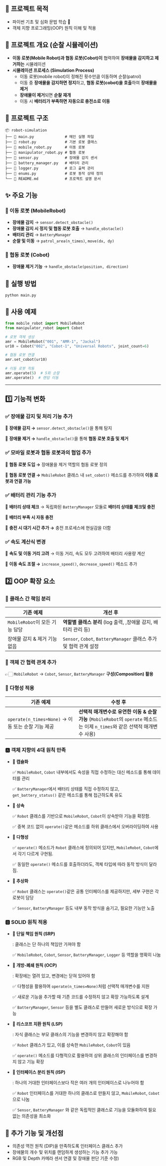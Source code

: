 ## 🫡 프로젝트 목적

- 파이썬 기초 및 심화 문법 학습 🐍
- 객체 지향 프로그래밍(OOP) 원칙 이해 및 적용

## 📌 프로젝트 개요 (순찰 **시뮬레이션**)


- **이동 로봇(Mobile Robot)과 협동 로봇(Cobot)이** 협력하여 **장애물을 감지하고 제거하는** 시뮬레이션
- **시뮬레이션 프로세스 (Simulation Process)**
    - 이동 로봇(mobile robot)이 정해진 횟수만큼 이동하며 순찰(patrol)
    - 이동 중 **장애물을 감지하면 정지**하고, **협동 로봇(cobot)을 호출**하여 **장애물을 제거**
    - **장애물이 제거**되면 **순찰 재개**
    - 이동 시 **배터리가 부족하면 자동으로 충전소로 이동**

## 📂 프로젝트 구조


```
📦 robot-simulation
├── 📄 main.py              # 메인 실행 파일
├── 📄 robot.py             # 기본 로봇 클래스
├── 📄 mobile_robot.py      # 이동 로봇
├── 📄 manipulator_robot.py # 협동 로봇
├── 📄 sensor.py            # 장애물 감지 센서
├── 📄 battery_manager.py   # 배터리 관리
├── 📄 logger.py            # 로그 출력 관리
├── 📄 enums.py             # 로봇 동작 상태 정의
└── 📄 README.md            # 프로젝트 설명 문서

```

## ✨ 주요 기능


### 🚗 이동 로봇 (MobileRobot)

- **장애물 감지** → `sensor.detect_obstacle()`
- **장애물 감지 시 정지 및 협동 로봇 호출** → `handle_obstacle()`
- **배터리 관리** → `BatteryManager`
- **순찰 및 이동** → `patrol_area(n_times)`, `move(dx, dy)`

### 🤖 협동 로봇 (Cobot)

- **장애물 제거 기능** → `handle_obstacle(position, direction)`

## 🚀 실행 방법


```
python main.py

```

## 📝 사용 예제


```python
from mobile_robot import MobileRobot
from manipulator_robot import Cobot

# 로봇 객체 생성
amr = MobileRobot("001", "AMR-1", "Jackal")
ur10 = Cobot("002", "Cobot-1", "Universal Robots", joint_count=6)

# 협동 로봇 연결
amr.set_cobot(ur10)

# 이동 로봇 작동
amr.operate(5)  # 5회 순찰
amr.operate()  # 랜덤 이동

```

---

## **1️⃣ 기능적 변화**


### ✅ **장애물 감지 및 처리 기능 추가**

🔹 **장애물 감지 →** `sensor.detect_obstacle()`을 통해 탐지

🔹 **장애물 제거 →** `handle_obstacle()`을 통해 **협동 로봇 호출 및 제거** 

### ✅ 모바일 로봇과 **협동 로봇과의 협업 추가**

🔹 **협동 로봇 도입 →** 장애물을 제거 역할의 협동 로봇 정의

🔹 **협동 로봇 연결 →** `MobileRobot` 클래스 내  `set_cobot()` 메소드를 추가하여 **이동 로봇과 연결 가능**

### ✅ **배터리 관리 기능 추가**

🔹 **배터리 상태 체크** → 독립화된 `BatteryManager` 모듈로 **배터리 상태를 체크및 충전**

🔹 **배터리 부족 시 자동 충전**

🔹 **충전 시 대기 시간 추가 →** 충전 프로세스에 현실감을 더함

### ✅ 속도 계산식 변경

🔹 **속도 및 이동 거리 고려** → 이동 거리, 속도 모두 고려하여 배터리 사용량 계산

🔹 **이동 속도 조절 →** `increase_speed()`, `decrease_speed()` 메소드 추가
## **2️⃣ OOP 확장 요소**


### 🔹 **클래스 간 책임 분리**

| 기존 예제 | 개선 후 |
| --- | --- |
| `MobileRobot`이 모든 기능 담당 | **역할별 클래스 분리** (log 출력, ,장애물 감지, 배터리 관리 등) |
| 장애물 감지 & 제거 기능 없음 | `Sensor`, `Cobot`, `BatteryManager` 클래스 추가 및 협력 관계 설정 |

### 🔹 **객체 간 협력 관계 추가**

👉🏻 `MobileRobot` → `Cobot`, `Sensor`, `BatteryManager` **구성(Composition) 활용**

### 🔹 **다형성 적용**

| **기존 예제** | **수정 후** |
| --- | --- |
| `operate(n_times=None)` → 이동 또는 순찰 기능 제공 | **선택적 매개변수로 유연한 이동 & 순찰 가능** (`MobileRobot`의 `operate` 메소드는 이제 `n_times`와 같은 선택적 매개변수 사용) |

### 🅰️ 객체 지향의 4대 원칙 만족

- **🔹 캡슐화**
    
    ✅ `MobileRobot`, `Cobot` 내부에서도 속성을 직접 수정하는 대신 메소드를 통해 데이터를 관리
    
    ✅ `BatteryManager`에서 배터리 상태를 직접 수정하지 않고, `get_battery_status()` 같은 메소드를 통해 접근하도록 유도
    
- **🔹 상속**
    
    ✅ `Robot` 클래스를 기반으로 `MobileRobot`, `Cobot`이 상속받아 기능을 확장함.
    
    ✅ 중복 코드 없이 `operate()`같은 메소드를 하위 클래스에서 오버라이딩하여 사용
    
- **🔹 다형성**
    
    ✅ `operate()` 메소드가 `Robot` 클래스에 정의되어 있지만, `MobileRobot`, `Cobot`에서 각기 다르게 구현됨.
    
    ✅ 동일한 `operate()` 메소드를 호출하더라도, 객체 타입에 따라 동작 방식이 달라짐.
    
- **🔹 추상화**
    
    ✅ `Robot` 클래스는 `operate()`같은 공통 인터페이스를 제공하지만, 세부 구현은 각 로봇이 담당
    
    ✅ `Sensor`, `BatteryManager` 등도 내부 동작 방식을 숨기고, 필요한 기능만 노출
    

### 🅱️ SOLID 원칙 적용

- **🔹 단일 책임 원칙 (SRP)**
    
    : 클래스는 단 하나의 책임만 가져야 함
    
    ✅ `MobileRobot`, `Cobot`, `Sensor`, `BatteryManager`, `Logger` 등 역할을 명확히 나눔
    
- **🔹 개방-폐쇄 원칙 (OCP)**
    
    : 확장에는 열려 있고, 변경에는 닫혀 있어야 함
    
    ✅ 다형성을 활용하여 `operate(n_times=None)`처럼 선택적 매개변수를 지원
    
    ✅ 새로운 기능을 추가할 때 기존 코드를 수정하지 않고 확장 가능하도록 설계
    
    ✅ `BatteryManager`, `Sensor` 등을 별도 클래스로 만들어 새로운 방식으로 확장 가능
    
- **🔹 리스코프 치환 원칙 (LSP)**
    
    : 자식 클래스는 부모 클래스의 기능을 변경하지 않고 확장해야 함
    
    ✅ `Robot` 클래스가 있고, 이를 상속한 `MobileRobot`, `Cobot`이 있음
    
    ✅ `operate()` 메소드를 다형적으로 활용하여 상위 클래스의 인터페이스를 변경하지 않고 기능 확장
    
- **🔹 인터페이스 분리 원칙 (ISP)**
    
    : 하나의 거대한 인터페이스보다 작은 여러 개의 인터페이스로 나누어야 함
    
    ✅ `Robot` 인터페이스를 거대한 하나의 클래스로 만들지 않고, `MobileRobot`, `Cobot`으로 나눔
    
    ✅ `Sensor`, `BatteryManager` 와 같은 독립적인 클래스로 기능을 모듈화하여 필요 없는 의존성을 최소화


## 📌 추가 기능 및 개선점


- 의존성 역전 원칙 (DIP)을 만족하도록 인터페이스 클래스 추가
- 장애물의 개수 및 위치를 랜덤하게 생성하는 기능 추가 가능
- RGB 및 Depth 카메라 센서 연결 및 장애물 판단 기준 수정)
